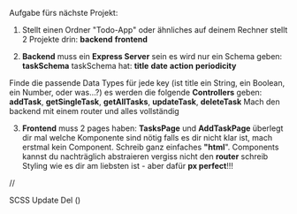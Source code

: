 Aufgabe fürs nächste Projekt:

1.  Stellt einen Ordner "Todo-App" oder ähnliches auf deinem Rechner
    stellt 2 Projekte drin:
    **backend**
    **frontend**

2.  **Backend** muss ein **Express Server** sein
    es wird nur ein Schema geben: **taskSchema**
    taskSchema hat:
    **title**
    **date**
    **action**
    **periodicity**

Finde die passende Data Types für jede key (ist title ein String, ein Boolean, ein Number, oder was...?)
es werden die folgende **Controllers** geben: **addTask**, **getSingleTask**, **getAllTasks**, **updateTask**, **deleteTask**
Mach den backend mit einem router und alles vollständig

3.  **Frontend** muss 2 pages haben: **TasksPage** und **AddTaskPage**
    überlegt dir mal welche Komponente sind nötig
    falls es dir nicht klar ist, mach erstmal kein Component. Schreib ganz einfaches **"html**". Components kannst du nachträglich abstraieren
    vergiss nicht den **router**
    schreib Styling wie es dir am liebsten ist - aber dafür **px perfect**!!!


//


SCSS
Update
Del ()